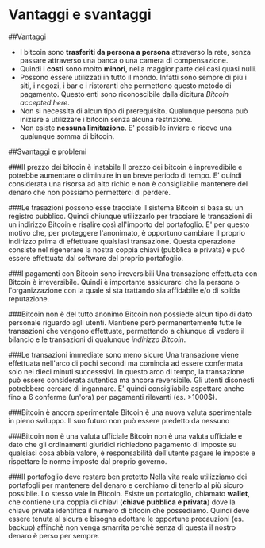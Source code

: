 # Vantaggi e svantaggi

##Vantaggi

- I bitcoin sono __trasferiti da persona a persona__ attraverso la rete, senza passare attraverso una banca o una camera di compensazione.
- Quindi i __costi__ sono molto __minori__, nella maggior parte dei casi quasi nulli.
- Possono essere utilizzati in tutto il mondo. Infatti sono sempre di più i siti, i negozi, i bar e i ristoranti che permettono questo metodo di pagamento. Questo enti sono riconoscibile dalla dicitura _Bitcoin accepted here_.
- Non si necessita di alcun tipo di prerequisito.  Qualunque persona può iniziare a utilizzare i bitcoin senza alcuna restrizione.
- Non esiste __nessuna limitazione__. E' possibile inviare e riceve una qualunque somma di bitcoin.

##Svantaggi e problemi

###Il prezzo dei bitcoin è instabile
Il prezzo dei bitcoin è inprevedibile e potrebbe aumentare o diminuire in un breve periodo di tempo. E' quindi considerata una risorsa ad alto richio e non è consigliabile mantenere del denaro che non possiamo permetterci di perdere.

###Le trasazioni possono esse tracciate
Il sistema Bitcoin si basa su un registro pubblico. Quindi chiunque utilizzarlo per tracciare le transazioni di un indirizzo Bitcoin e risalire così all'importo del portafoglio. E' per questo motivo che, per proteggere l'anonimato, è opportuno cambiare il proprio indirizzo prima di effettuare qualsiasi transazione. Questa operazione consiste nel rigenerare la nostra coppia chiavi (pubblica e privata) e può essere effettuata dal software del proprio portafoglio.

###I pagamenti con Bitcoin sono irreversibili
Una transazione effettuata con  Bitcoin è irreversibile. Quindi è importante assicurarci che la persona o l'organizzazione con la quale si sta trattando sia affidabile e/o di solida reputazione.

###Bitcoin non è del tutto anonimo
Bitcoin non possiede alcun tipo di dato personale riguardo agli utenti. Mantiene però permanentemente tutte le transazioni che vengono effettuate, permettendo a chiunque di vedere il bilancio e le transazioni di qualunque _indirizzo Bitcoin_.

###Le transazioni immediate sono meno sicure
Una transazione viene effettuata nell'arco di pochi secondi ma comincia ad essere confermata solo nei dieci minuti successsivi. In questo arco di tempo, la transazione può essere considerata autentica ma ancora reversibile. Gli utenti disonesti potrebbero cercare di ingannare. E' quindi consigliabile aspettare anche fino a 6 conferme (un'ora) per pagamenti rilevanti (es. >1000$).

###Bitcoin è ancora sperimentale
Bitcoin è una nuova valuta sperimentale in pieno sviluppo. Il suo futuro non può essere predetto da nessuno

###Bitcoin non è una valuta ufficiale
Bitcoin non è una valuta ufficiale e dato che gli ordinamenti giuridici richiedono pagamento di imposte su qualsiasi cosa abbia valore, è responsabilità dell'utente pagare le imposte e rispettare le norme imposte dal proprio governo.

###Il portafoglio deve restare ben protetto
Nella vita reale utilizziamo dei portafogli per mantenere del denaro e cerchiamo di tenerlo al più sicuro possibile. Lo stesso vale in Bitcoin. Esiste un portafoglio, chiamato __wallet__, che contiene una coppia di chiavi (__chiave pubblica e privata__) dove la chiave privata identifica il numero di bitcoin che possediamo. Quindi deve essere tenuta al sicura e bisogna adottare le opportune precauzioni (es. backup) affinchè non venga smarrita perchè senza di questa il nostro denaro è perso per sempre.










